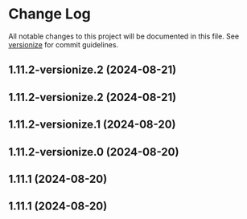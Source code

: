 # Change Log

All notable changes to this project will be documented in this file. See [versionize](https://github.com/versionize/versionize) for commit guidelines.

<a name="1.11.2-versionize.2"></a>
## 1.11.2-versionize.2 (2024-08-21)

<a name="1.11.2-versionize.2"></a>
## 1.11.2-versionize.2 (2024-08-21)

<a name="1.11.2-versionize.1"></a>
## 1.11.2-versionize.1 (2024-08-20)

<a name="1.11.2-versionize.0"></a>
## 1.11.2-versionize.0 (2024-08-20)

<a name="1.11.1"></a>
## 1.11.1 (2024-08-20)

<a name="1.11.1"></a>
## 1.11.1 (2024-08-20)

